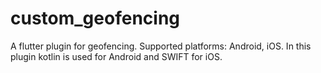 # custom_geofencing

A flutter plugin for geofencing.
Supported platforms: Android, iOS.
In this plugin kotlin is used for Android and SWIFT for iOS.